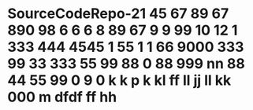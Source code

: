 # SourceCodeRepo-21 45 67 89 67 890 98 6 6 6 8 89 67 9 9 99 10 12 1   333 444 4545 1 55 1 1 66 9000 333 99 33 333 55 99 88 0 88 999 nn 88 44 55 99 0 9 0 k k p k kl ff ll jj ll kk 000 m dfdf ff hh
